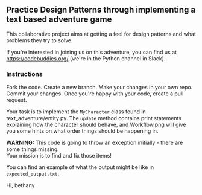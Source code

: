 Practice Design Patterns through implementing a text based adventure game
-------------------------------------------------------------------------

This collaborative project aims at getting a feel for design patterns and what 
problems they try to solve.

If you're interested in joining us on this adventure, you can find us at
https://codebuddies.org/ (we're in the Python channel in Slack).

### Instructions

Fork the code. Create a new branch. Make your changes in your own repo.
Commit your changes. Once you're happy with your code, create a pull request.

Your task is to implement the `MyCharacter` class found in 
text_adventure/entity.py. The `update` method contains print statements
explaining how the character should behave, and Workflow.png will give you
some hints on what order things should be happening in.

**WARNING:**  This code is going to throw an exception initially -  there are some things missing.  
Your mission is to find and fix those items! 

You can find an example of what the output might be like in 
`expected_output.txt`.

Hi, bethany
